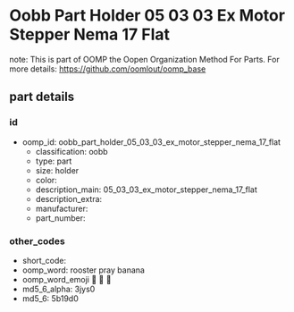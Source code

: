 # Oobb Part Holder 05 03 03 Ex Motor Stepper Nema 17 Flat  

note: This is part of OOMP the Oopen Organization Method For Parts. For more details: https://github.com/oomlout/oomp_base

##  part details





### id
* oomp_id: oobb_part_holder_05_03_03_ex_motor_stepper_nema_17_flat
  * classification: oobb
  * type: part
  * size: holder
  * color: 
  * description_main: 05_03_03_ex_motor_stepper_nema_17_flat
  * description_extra: 
  * manufacturer: 
  * part_number: 

### other_codes
* short_code: 
* oomp_word: rooster pray banana
* oomp_word_emoji :rooster: :pray: :banana:
* md5_6_alpha: 3jys0
* md5_6: 5b19d0